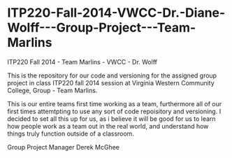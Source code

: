 ITP220-Fall-2014-VWCC-Dr.-Diane-Wolff---Group-Project---Team-Marlins
====================================================================

ITP220 Fall 2014 - Team Marlins - VWCC - Dr. Wolff

This is the repository for our code and versioning for the assigned group project in class ITP220 fall 2014 session at Virginia Western Community College, Group - Team Marlins.

This is our entire teams first time working as a team, furthermore all of our first times attemtpting to use any sort of code repoisitory and versioning. I decided to set all this up for us, as i believe it will be good for us to learn how people work as a team out in the real world, and understand how things truly function outside of a classroom.

Group Project Manager
Derek McGhee
